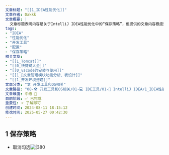 ```yaml
---
文章标题: "[[1_IDEA性能优化]]" 
文章作者: Dakkk
文章概要: |
  文章标题表明内容是关于IntelliJ IDEA性能优化中的“保存策略”，但提供的文章内容极度残缺，仅包含一个标题和一个不完整的描述，无法提炼出核心内容或主要观点。
tags:
- "IDEA"
- "性能优化"
- "开发工具"
- "配置"
- "保存策略"
相关文章:
- "[[1_Tomcat]]"
- "[[0_快捷键大全]]"
- "[[0_vscode的安装与使用]]"
- "[[1_📕文章管理模块功能分析、表设计]]"
- "[[1_开发环境搭建]]"
文章分类: "🛠️ 开发工具和OS相关"
文章路径: "08-🛠️ 开发工具和OS相关/01-💻 IDE工具/01-🧠 IntelliJ IDEA/1_IDEA性能优化.md"
文章难度: 中级 🌳
目前阶段: ✅ 已完成
重要性: ⭐ 了解即可
创建时间: 2024-08-11 18:15:12
修改时间: 2025-05-27 00:42:30
---
```


## 1 保存策略

- 取消勾选![|380](https://my-obsidian-image.oss-cn-guangzhou.aliyuncs.com/2024/04/2e1ff16de9efd75b3a508fa2cd109975.png)
